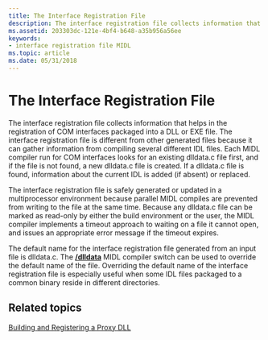 ```yaml
---
title: The Interface Registration File
description: The interface registration file collects information that helps in the registration of COM interfaces packaged into a DLL or EXE file.
ms.assetid: 203303dc-121e-4bf4-b648-a35b956a56ee
keywords:
- interface registration file MIDL
ms.topic: article
ms.date: 05/31/2018
---
```


# The Interface Registration File

The interface registration file collects information that helps in the registration of COM interfaces packaged into a DLL or EXE file. The interface registration file is different from other generated files because it can gather information from compiling several different IDL files. Each MIDL compiler run for COM interfaces looks for an existing dlldata.c file first, and if the file is not found, a new dlldata.c file is created. If a dlldata.c file is found, information about the current IDL is added (if absent) or replaced.

The interface registration file is safely generated or updated in a multiprocessor environment because parallel MIDL compiles are prevented from writing to the file at the same time. Because any dlldata.c file can be marked as read-only by either the build environment or the user, the MIDL compiler implements a timeout approach to waiting on a file it cannot open, and issues an appropriate error message if the timeout expires.

The default name for the interface registration file generated from an input file is dlldata.c. The [**/dlldata**](-dlldata.md) MIDL compiler switch can be used to override the default name of the file. Overriding the default name of the interface registration file is especially useful when some IDL files packaged to a common binary reside in different directories.

## Related topics

<dl> <dt>

[Building and Registering a Proxy DLL](https://msdn.microsoft.com/library/ms688707(v=VS.85).aspx)
</dt> </dl>

 

 




